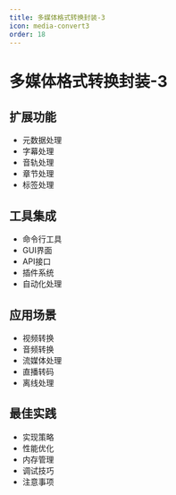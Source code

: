 ```yaml
---
title: 多媒体格式转换封装-3
icon: media-convert3
order: 18
---
```


# 多媒体格式转换封装-3

## 扩展功能
- 元数据处理
- 字幕处理
- 音轨处理
- 章节处理
- 标签处理

## 工具集成
- 命令行工具
- GUI界面
- API接口
- 插件系统
- 自动化处理

## 应用场景
- 视频转换
- 音频转换
- 流媒体处理
- 直播转码
- 离线处理

## 最佳实践
- 实现策略
- 性能优化
- 内存管理
- 调试技巧
- 注意事项
